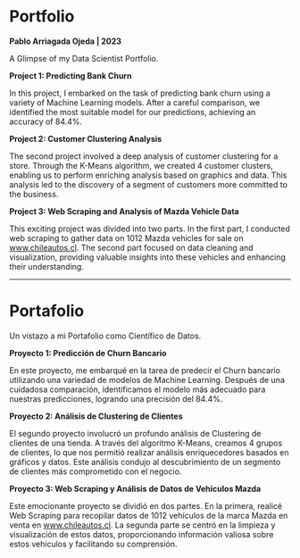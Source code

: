 # Portfolio
**Pablo Arriagada Ojeda | 2023**

A Glimpse of my Data Scientist Portfolio.


**Project 1: Predicting Bank Churn**

In this project, I embarked on the task of predicting bank churn using a variety of Machine Learning models. After a careful comparison, we identified the most suitable model for our predictions, achieving an accuracy of 84.4%.


**Project 2: Customer Clustering Analysis**

The second project involved a deep analysis of customer clustering for a store. Through the K-Means algorithm, we created 4 customer clusters, enabling us to perform enriching analysis based on graphics and data. This analysis led to the discovery of a segment of customers more committed to the business.


**Project 3: Web Scraping and Analysis of Mazda Vehicle Data**

This exciting project was divided into two parts. In the first part, I conducted web scraping to gather data on 1012 Mazda vehicles for sale on www.chileautos.cl. The second part focused on data cleaning and visualization, providing valuable insights into these vehicles and enhancing their understanding.

***

# Portafolio
Un vistazo a mi Portafolio como Científico de Datos.


**Proyecto 1: Predicción de Churn Bancario**

En este proyecto, me embarqué en la tarea de predecir el Churn bancario utilizando una variedad de modelos de Machine Learning. Después de una cuidadosa comparación, identificamos el modelo más adecuado para nuestras predicciones, logrando una precisión del 84.4%.


**Proyecto 2: Análisis de Clustering de Clientes**

El segundo proyecto involucró un profundo análisis de Clustering de clientes de una tienda. A través del algoritmo K-Means, creamos 4 grupos de clientes, lo que nos permitió realizar análisis enriquecedores basados en gráficos y datos. Este análisis condujo al descubrimiento de un segmento de clientes más comprometido con el negocio.


**Proyecto 3: Web Scraping y Análisis de Datos de Vehículos Mazda**

Este emocionante proyecto se dividió en dos partes. En la primera, realicé Web Scraping para recopilar datos de 1012 vehículos de la marca Mazda en venta en www.chileautos.cl. La segunda parte se centró en la limpieza y visualización de estos datos, proporcionando información valiosa sobre estos vehículos y facilitando su comprensión.
